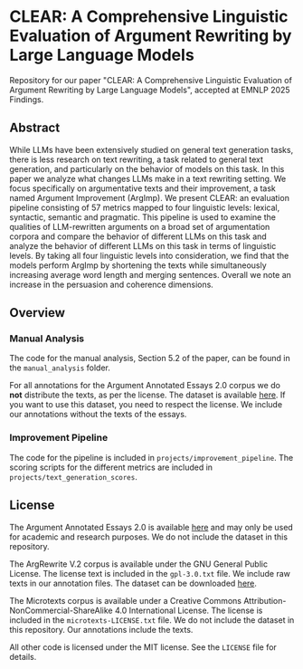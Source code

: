 # CLEAR: A Comprehensive Linguistic Evaluation of Argument Rewriting by Large Language Models

Repository for our paper "CLEAR: A Comprehensive Linguistic Evaluation of Argument Rewriting by Large Language Models", accepted at EMNLP 2025 Findings.

## Abstract

While LLMs have been extensively studied on general text generation tasks, there is less research on text rewriting, a task related to general text generation, and particularly on the behavior of models on this task. In this paper we analyze what changes LLMs make in a text rewriting setting. We focus specifically on argumentative texts and their improvement, a task named Argument Improvement (ArgImp). We present CLEAR: an evaluation pipeline consisting of 57 metrics mapped to four linguistic levels: lexical, syntactic, semantic and pragmatic. This pipeline is used to examine the qualities of LLM-rewritten arguments on a broad set of argumentation corpora and compare the behavior of different LLMs on this task and analyze the behavior of different LLMs on this task in terms of linguistic levels. By taking all four linguistic levels into consideration, we find that the models perform ArgImp by shortening the texts while simultaneously increasing average word length and merging sentences. Overall we note an increase in the persuasion and coherence dimensions.

## Overview

### Manual Analysis

The code for the manual analysis, Section 5.2 of the paper, can be found in the `manual_analysis` folder.

For all annotations for the Argument Annotated Essays 2.0 corpus we do **not** distribute the texts, as per the license. The dataset is available [here](https://tudatalib.ulb.tu-darmstadt.de/items/9177c48c-8bd5-4881-9cb4-0632b5941464). If you want to use this dataset, you need to respect the license. We include our annotations without the texts of the essays.

### Improvement Pipeline

The code for the pipeline is included in `projects/improvement_pipeline`. The scoring scripts for the different metrics are included in `projects/text_generation_scores`.

## License

The Argument Annotated Essays 2.0 is available [here](https://tudatalib.ulb.tu-darmstadt.de/items/9177c48c-8bd5-4881-9cb4-0632b5941464) and may only be used for academic and research purposes. We do not include the dataset in this repository.

The ArgRewrite V.2 corpus is available under the GNU General Public License. The license text is included in the `gpl-3.0.txt` file. We include raw texts in our annotation files. The dataset can be downloaded [here](https://argrewrite.cs.pitt.edu/).

The Microtexts corpus is available under a Creative Commons Attribution-NonCommercial-ShareAlike 4.0 International License. The license is included in the `microtexts-LICENSE.txt` file. We do not include the dataset in this repository. Our annotations include the texts.

All other code is licensed under the MIT license. See the `LICENSE` file for details.